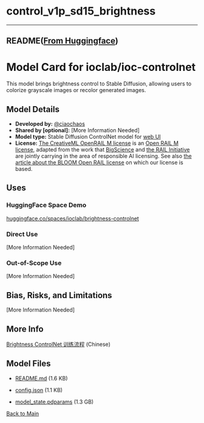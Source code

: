 
# control_v1p_sd15_brightness
---


## README([From Huggingface](https://huggingface.co/ioclab/control_v1p_sd15_brightness))



# Model Card for ioclab/ioc-controlnet

This model brings brightness control to Stable Diffusion, allowing users to colorize grayscale images or recolor generated images.

## Model Details

- **Developed by:** [@ciaochaos](https://github.com/ciaochaos)
- **Shared by [optional]:** [More Information Needed]
- **Model type:** Stable Diffusion ControlNet model for [web UI](https://github.com/AUTOMATIC1111/stable-diffusion-webui)
- **License:** [The CreativeML OpenRAIL M license](https://huggingface.co/spaces/CompVis/stable-diffusion-license) is an [Open RAIL M license](https://www.licenses.ai/blog/2022/8/18/naming-convention-of-responsible-ai-licenses), adapted from the work that [BigScience](https://bigscience.huggingface.co/) and [the RAIL Initiative](https://www.licenses.ai/) are jointly carrying in the area of responsible AI licensing. See also [the article about the BLOOM Open RAIL license](https://bigscience.huggingface.co/blog/the-bigscience-rail-license) on which our license is based.


## Uses


### HuggingFace Space Demo

[huggingface.co/spaces/ioclab/brightness-controlnet](https://huggingface.co/spaces/ioclab/brightness-controlnet)

### Direct Use

[More Information Needed]

### Out-of-Scope Use

[More Information Needed]

## Bias, Risks, and Limitations

[More Information Needed]


## More Info

[Brightness ControlNet 训练流程](https://aigc.ioclab.com/sd-showcase/brightness-controlnet.html) (Chinese)



## Model Files

- [README.md](https://paddlenlp.bj.bcebos.com/models/community/ioclab/control_v1p_sd15_brightness/README.md) (1.6 KB)

- [config.json](https://paddlenlp.bj.bcebos.com/models/community/ioclab/control_v1p_sd15_brightness/config.json) (1.1 KB)

- [model_state.pdparams](https://paddlenlp.bj.bcebos.com/models/community/ioclab/control_v1p_sd15_brightness/model_state.pdparams) (1.3 GB)


[Back to Main](../../)